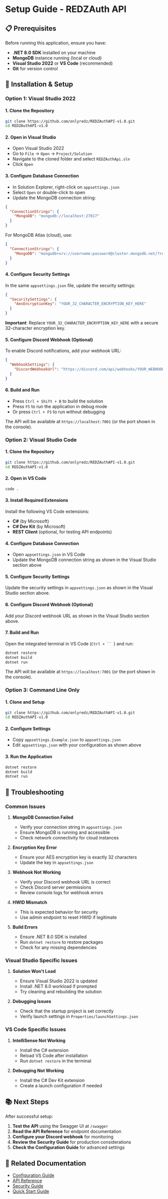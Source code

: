 # Setup Guide - REDZAuth API

## 📋 Prerequisites

Before running this application, ensure you have:

- **.NET 8.0 SDK** installed on your machine
- **MongoDB** instance running (local or cloud)
- **Visual Studio 2022** or **VS Code** (recommended)
- **Git** for version control

## 🔧 Installation & Setup

### Option 1: Visual Studio 2022

#### 1. Clone the Repository
```bash
git clone https://github.com/onlyredz/REDZAuthAPI-v1.0.git
cd REDZAuthAPI-v1.0
```

#### 2. Open in Visual Studio
- Open Visual Studio 2022
- Go to `File` → `Open` → `Project/Solution`
- Navigate to the cloned folder and select `REDZAuthApi.sln`
- Click `Open`

#### 3. Configure Database Connection
- In Solution Explorer, right-click on `appsettings.json`
- Select `Open` or double-click to open
- Update the MongoDB connection string:

```json
{
  "ConnectionStrings": {
    "MongoDB": "mongodb://localhost:27017"
  }
}
```

For MongoDB Atlas (cloud), use:
```json
{
  "ConnectionStrings": {
    "MongoDB": "mongodb+srv://username:password@cluster.mongodb.net/?retryWrites=true&w=majority"
  }
}
```

#### 4. Configure Security Settings
In the same `appsettings.json` file, update the security settings:

```json
{
  "SecuritySettings": {
    "AesEncryptionKey": "YOUR_32_CHARACTER_ENCRYPTION_KEY_HERE"
  }
}
```

**Important**: Replace `YOUR_32_CHARACTER_ENCRYPTION_KEY_HERE` with a secure 32-character encryption key.

#### 5. Configure Discord Webhook (Optional)
To enable Discord notifications, add your webhook URL:

```json
{
  "WebhookSettings": {
    "DiscordWebhookUrl": "https://discord.com/api/webhooks/YOUR_WEBHOOK_URL"
  }
}
```

#### 6. Build and Run
- Press `Ctrl + Shift + B` to build the solution
- Press `F5` to run the application in debug mode
- Or press `Ctrl + F5` to run without debugging

The API will be available at `https://localhost:7001` (or the port shown in the console).

### Option 2: Visual Studio Code

#### 1. Clone the Repository
```bash
git clone https://github.com/onlyredz/REDZAuthAPI-v1.0.git
cd REDZAuthAPI-v1.0
```

#### 2. Open in VS Code
```bash
code .
```

#### 3. Install Required Extensions
Install the following VS Code extensions:
- **C#** (by Microsoft)
- **C# Dev Kit** (by Microsoft)
- **REST Client** (optional, for testing API endpoints)

#### 4. Configure Database Connection
- Open `appsettings.json` in VS Code
- Update the MongoDB connection string as shown in the Visual Studio section above

#### 5. Configure Security Settings
Update the security settings in `appsettings.json` as shown in the Visual Studio section above.

#### 6. Configure Discord Webhook (Optional)
Add your Discord webhook URL as shown in the Visual Studio section above.

#### 7. Build and Run
Open the integrated terminal in VS Code (`Ctrl + `` `) and run:

```bash
dotnet restore
dotnet build
dotnet run
```

The API will be available at `https://localhost:7001` (or the port shown in the console).

### Option 3: Command Line Only

#### 1. Clone and Setup
```bash
git clone https://github.com/onlyredz/REDZAuthAPI-v1.0.git
cd REDZAuthAPI-v1.0
```

#### 2. Configure Settings
- Copy `appsettings.Example.json` to `appsettings.json`
- Edit `appsettings.json` with your configuration as shown above

#### 3. Run the Application
```bash
dotnet restore
dotnet build
dotnet run
```

## 🐛 Troubleshooting

### Common Issues

1. **MongoDB Connection Failed**
   - Verify your connection string in `appsettings.json`
   - Ensure MongoDB is running and accessible
   - Check network connectivity for cloud instances

2. **Encryption Key Error**
   - Ensure your AES encryption key is exactly 32 characters
   - Update the key in `appsettings.json`

3. **Webhook Not Working**
   - Verify your Discord webhook URL is correct
   - Check Discord server permissions
   - Review console logs for webhook errors

4. **HWID Mismatch**
   - This is expected behavior for security
   - Use admin endpoint to reset HWID if legitimate

5. **Build Errors**
   - Ensure .NET 8.0 SDK is installed
   - Run `dotnet restore` to restore packages
   - Check for any missing dependencies

### Visual Studio Specific Issues

1. **Solution Won't Load**
   - Ensure Visual Studio 2022 is updated
   - Install .NET 8.0 workload if prompted
   - Try cleaning and rebuilding the solution

2. **Debugging Issues**
   - Check that the startup project is set correctly
   - Verify launch settings in `Properties/launchSettings.json`

### VS Code Specific Issues

1. **IntelliSense Not Working**
   - Install the C# extension
   - Reload VS Code after installation
   - Run `dotnet restore` in the terminal

2. **Debugging Not Working**
   - Install the C# Dev Kit extension
   - Create a launch configuration if needed

## 📚 Next Steps

After successful setup:

1. **Test the API** using the Swagger UI at `/swagger`
2. **Read the API Reference** for endpoint documentation
3. **Configure your Discord webhook** for monitoring
4. **Review the Security Guide** for production considerations
5. **Check the Configuration Guide** for advanced settings

## 🔗 Related Documentation

- [Configuration Guide](Configuration)
- [API Reference](API-Reference)
- [Security Guide](Security-Guide)
- [Quick Start Guide](Quick-Start)
